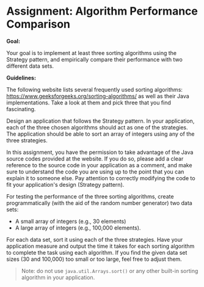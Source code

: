 # Assignment: Algorithm Performance Comparison

**Goal:**

Your goal is to implement at least three sorting algorithms using the Strategy pattern, and empirically compare their performance with two different data sets.

**Guidelines:**

The following website lists several frequently used sorting algorithms: https://www.geeksforgeeks.org/sorting-algorithms/ as well as their Java implementations. Take a look at them and pick three that you find fascinating.

Design an application that follows the Strategy pattern. In your application, each of the three chosen algorithms should act as one of the strategies. The application should be able to sort an array of integers using any of the three strategies.

In this assignment, you have the permission to take advantage of the Java source codes provided at the website. If you do so, please add a clear reference to the source code in your application as a comment, and make sure to understand the code you are using up to the point that you can explain it to someone else. Pay attention to correctly modifying the code to fit your application's design (Strategy pattern).

For testing the performance of the three sorting algorithms, create programmatically (with the aid of the random number generator) two data sets:
- A small array of integers (e.g., 30 elements)
- A large array of integers (e.g., 100,000 elements).

For each data set, sort it using each of the three strategies. Have your application measure and output the time it takes for each sorting algorithm to complete the task using each algorithm. If you find the given data set sizes (30 and 100,000) too small or too large, feel free to adjust them.

> Note: do not use `java.util.Arrays.sort()` or any other built-in sorting algorithm in your application.


